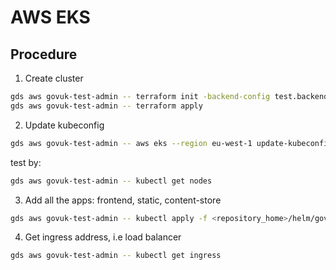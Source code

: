 # AWS EKS

## Procedure

1. Create cluster

```sh
gds aws govuk-test-admin -- terraform init -backend-config test.backend
gds aws govuk-test-admin -- terraform apply
```

2. Update kubeconfig

```sh
gds aws govuk-test-admin -- aws eks --region eu-west-1 update-kubeconfig --name govuk
```

test by:

```sh
gds aws govuk-test-admin -- kubectl get nodes
```

3. Add all the apps: frontend, static, content-store

```sh
gds aws govuk-test-admin -- kubectl apply -f <repository_home>/helm/govuk-charts/<app_name>/app.yml
```

4. Get ingress address, i.e load balancer

```sh
gds aws govuk-test-admin -- kubectl get ingress
```
